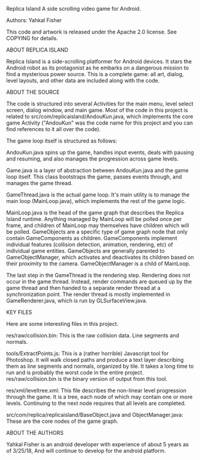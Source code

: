 Replica Island
A side scrolling video game for Android.

Authors: Yahkal Fisher

This code and artwork is released under the Apache 2.0 license.  See COPYING for details.

ABOUT REPLICA ISLAND

Replica Island is a side-scrolling platformer for Android devices.  It stars the Android robot as its protagonist as he embarks on a dangerous mission to find a mysterious power source.  This is a complete game: all art, dialog, level layouts, and other data are included along with the code.

ABOUT THE SOURCE

The code is structured into several Activities for the main menu, level select screen, dialog window, and main game.  Most of the code in this project is related to src/com/replicaisland/AndouKun.java, which implements the core game Activity ("AndouKun" was the code name for this project and you can find references to it all over the code).

The game loop itself is structured as follows:

AndouKun.java spins up the game, handles input events, deals with pausing and resuming, and also manages the progression across game levels.

Game.java is a layer of abstraction between AndouKun.java and the game loop itself.  This class bootstraps the game, passes events through, and manages the game thread.

GameThread.java is the actual game loop.  It's main utility is to manage the main loop (MainLoop.java), which implements the rest of the game logic.

MainLoop.java is the head of the game graph that describes the Replica Island runtime.  Anything managed by MainLoop will be polled once per frame, and children of MainLoop may themselves have children which will be polled.  GameObjects are a specific type of game graph node that only contain GameComponents as children.  GameComponents implement individual features (collision detection, animation, rendering, etc) of individual game entities.  GameObjects are generally parented to GameObjectManager, which activates and deactivates its children based on their proximity to the camera.  GameObjectManager is a child of MainLoop.

The last step in the GameThread is the rendering step.  Rendering does not occur in the game thread.  Instead, render commands are queued up by the game thread and then handed to a separate render thread at a synchronization point.  The render thread is mostly implemented in GameRenderer.java, which is run by GLSurfaceView.java.

KEY FILES

Here are some interesting files in this project.

res/raw/collision.bin: This is the raw collision data.  Line segments and normals.

tools/ExtractPoints.js: This is a (rather horrible) Javascript tool for Photoshop.  It will walk closed paths and produce a text layer describing them as line segments and normals, organized by tile.  It takes a long time to run and is probably the worst code in the entire project.  res/raw/collision.bin is the binary version of output from this tool.

res/xml/leveltree.xml: This file describes the non-linear level progression through the game.  It is a tree, each node of which may contain one or more levels.  Continuing to the next node requires that all levels are completed.

src/com/replica/replicaisland/BaseObject.java and ObjectManager.java: These are the core nodes of the game graph.

ABOUT THE AUTHORS

Yahkal Fisher is an android developer with experience of about 5 years as of 3/25/18, And will continue to develop for the android platform.
